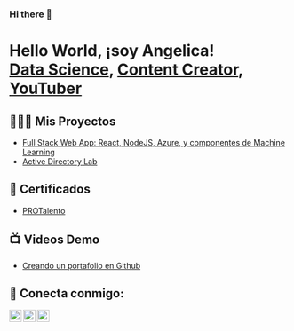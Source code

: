 ### Hi there 👋

<!--
**fajardo18/fajardo18** is a ✨ _special_ ✨ repository because its `README.md` (this file) appears on your GitHub profile.

Here are some ideas to get you started:

- 🔭 I’m currently working on ...
- 🌱 I’m currently learning ...
- 👯 I’m looking to collaborate on ...
- 🤔 I’m looking for help with ...
- 💬 Ask me about ...
- 📫 How to reach me: ...
- 😄 Pronouns: ...
- ⚡ Fun fact: ...
-->
<h1>Hello World, ¡soy Angelica! <br/><a href="https://github.com/fajardo18">Data Science</a>, <a href="https://www.linkedin.com/in/angelica-fajardo/">Content Creator</a>, <a href="https://www.youtube.com/naekm">YouTuber</a></h1>

<h2>👩🏽‍💻 Mis Proyectos</h2>

  - [Full Stack Web App: React, NodeJS, Azure, y componentes de Machine Learning ](https://github.com/naekmv/LabActiveDirectory) 
  - [Active Directory Lab](https://github.com/naekmv/LabActiveDirectory) 


<h2>📄 Certificados </h2>

- [PROTalento](https://www.youtube.com/)

<h2>📺 Videos Demo</h2>

- [Creando un portafolio en Github](https://www.youtube.com/)


<h2> 🤳 Conecta conmigo:</h2>

[<img align="left" alt="NaekMejia | YouTube" width="22px" src="https://cdn.jsdelivr.net/npm/simple-icons@v3/icons/youtube.svg" />][youtube]
[<img align="left" alt="NaekMejia | LinkedIn" width="22px" src="https://cdn.jsdelivr.net/npm/simple-icons@v3/icons/linkedin.svg" />][linkedin]
[<img align="left" alt="NaekMejia | Instagram" width="22px" src="https://cdn.jsdelivr.net/npm/simple-icons@v3/icons/instagram.svg" />][instagram]

[youtube]: https://www.youtube.com/c/naekm
[instagram]: https://www.instagram.com/naekmejia
[linkedin]: https://linkedin.com/in/shonnymejia

<!--
**naekm/naekmv** es un repositorio ✨ _special_ ✨ ya que el archivo `README.md` (este archivo ) aparece directamente en tu perfil de Github.

Aquí hay más cosas que puedes incluir:

- 🔭 Estoy trabajando en ...
- 🌱 Actualmente aprendo ...
- 👯 Estoy buscando colaborar con ...
- 💬 Me puedes preguntar de ...
- 📫 Cómo contactarme: ...

-->
